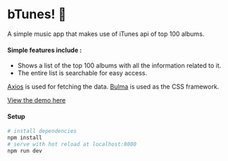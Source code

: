 # bTunes! 🎵

A simple music app that makes use of iTunes api of top 100 albums.

#### Simple features include :
- Shows a list of the top 100 albums with all the information related to it.
- The entire list is searchable for easy access.

[Axios](https://github.com/axios/axios) is used for fetching the data.
[Bulma](https://bulma.io/) is used as the CSS framework.

[View the demo here](https://ananyaneogi.github.io/b-tunes/)

#### Setup

``` bash
# install dependencies
npm install
# serve with hot reload at localhost:8080
npm run dev
```
